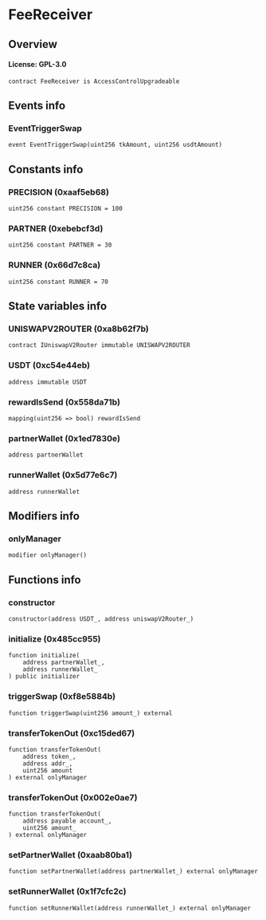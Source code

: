 # FeeReceiver

## Overview

#### License: GPL-3.0

```solidity
contract FeeReceiver is AccessControlUpgradeable
```


## Events info

### EventTriggerSwap

```solidity
event EventTriggerSwap(uint256 tkAmount, uint256 usdtAmount)
```


## Constants info

### PRECISION (0xaaf5eb68)

```solidity
uint256 constant PRECISION = 100
```


### PARTNER (0xebebcf3d)

```solidity
uint256 constant PARTNER = 30
```


### RUNNER (0x66d7c8ca)

```solidity
uint256 constant RUNNER = 70
```


## State variables info

### UNISWAPV2ROUTER (0xa8b62f7b)

```solidity
contract IUniswapV2Router immutable UNISWAPV2ROUTER
```


### USDT (0xc54e44eb)

```solidity
address immutable USDT
```


### rewardIsSend (0x558da71b)

```solidity
mapping(uint256 => bool) rewardIsSend
```


### partnerWallet (0x1ed7830e)

```solidity
address partnerWallet
```


### runnerWallet (0x5d77e6c7)

```solidity
address runnerWallet
```


## Modifiers info

### onlyManager

```solidity
modifier onlyManager()
```


## Functions info

### constructor

```solidity
constructor(address USDT_, address uniswapV2Router_)
```


### initialize (0x485cc955)

```solidity
function initialize(
    address partnerWallet_,
    address runnerWallet_
) public initializer
```


### triggerSwap (0xf8e5884b)

```solidity
function triggerSwap(uint256 amount_) external
```


### transferTokenOut (0xc15ded67)

```solidity
function transferTokenOut(
    address token_,
    address addr_,
    uint256 amount
) external onlyManager
```


### transferTokenOut (0x002e0ae7)

```solidity
function transferTokenOut(
    address payable account_,
    uint256 amount_
) external onlyManager
```


### setPartnerWallet (0xaab80ba1)

```solidity
function setPartnerWallet(address partnerWallet_) external onlyManager
```


### setRunnerWallet (0x1f7cfc2c)

```solidity
function setRunnerWallet(address runnerWallet_) external onlyManager
```


